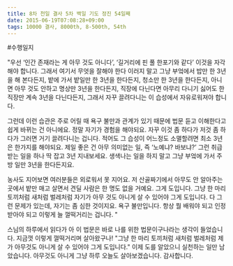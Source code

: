 ```yaml
---
title: 8차 천일 결사 5차 백일 기도 정진 54일째
date: 2015-06-19T07:08:28+09:00
tags: 10000 결사, 8000th, 8-500th, 54th
---
```


#수행일지

"우선 ‘인간 존재라는 게 아무 것도 아니다’, ‘길거리에 핀 풀 한포기와 같다’ 이것을 자각해야 합니다. 그래서 여기서 무엇을 잘해야 한다 이러지 말고 그냥 부엌에서 밥만 한 3년을 해 본다든지, 밭에 가서 밭일만 한 3년을 한다든지, 청소만 한 3년을 한다든지, 아니면 아무 것도 안하고 명상만 3년을 한다든지, 직장에 다닌다면 아무리 다니기 싫어도 한 직장만 계속 3년을 다닌다든지, 그래서 자꾸 끌려다니는 이 습성에서 자유로워져야 합니다. 

그런데 이런 습관은 주로 어릴 때 욕구 불만과 관계가 있기 때문에 법문 듣고 이해한다고 쉽게 바뀌는 건 아니에요. 정말 자기가 경험을 해야되요. 자꾸 이것 좀 하다가 저것 좀 하다가 그러면 거기 끌려다니는 겁니다. 적어도 그 습성이 어느정도 소멸할려면 최소 3년은 한가지를 해야되요. 제일 좋은 건 아무 의미없는 일, 즉 ‘노예냐? 바보냐?’ 그런 취급받는 일을 하나 딱 잡고 3년 지내보세요. 생색나는 일을 하지 말고 그냥 부엌에 가서 주방 일만 3년을 한다든지요.

농사도 지어보면 여러분들은 외로워서 못 지어요. 저 산골짜기에서 아무도 안 알아주는 곳에서 밭만 매고 살면서 견딜 사람은 한 명도 없을 거예요. 그게 도입니다. 그냥 한 마리 토끼처럼 새처럼 벌레처럼 자기가 아무 것도 아니게 살 수 있어야 그게 도입니다. 다 그런 문제가 있는데, 자기는 좀 심한 것이지요. 욕구 불만입니다. 항상 뭘 배워야 되고 인정받아야 되고 이렇게 늘 껄떡거리는 겁니다. "

스님의 하루에서 읽다가 아 이 법문은 바로 나를 위한 법문이구나라는 생각이 들었습니다. 지금껏 이렇게 껄떡거리며 살아왔구나! "그냥 한 마리 토끼처럼 새처럼 벌레처럼 제가 아무것도 아니게 살 수 있어야 그게 도입니다." 이제 도를 알았으니 실천하는 일만 남았습니다. 아무것도 아니게 그냥 하루 오늘도 살아보겠습니다. 감사합니다.
